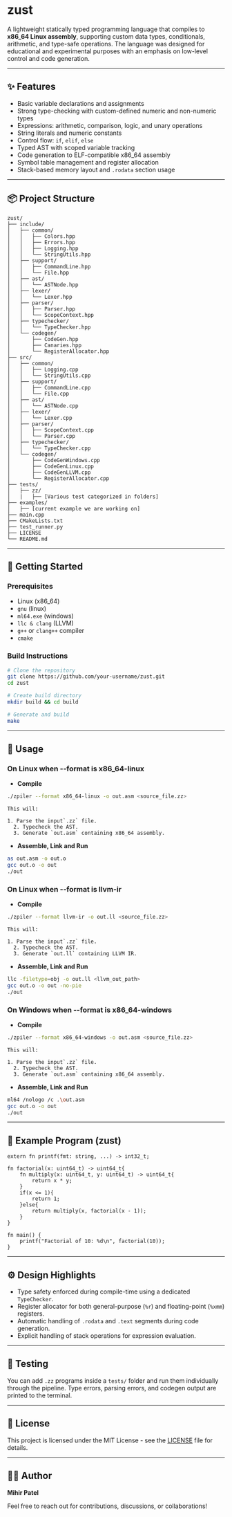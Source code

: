 # zust

A lightweight statically typed programming language that compiles to **x86_64 Linux assembly**, supporting custom data types, conditionals, arithmetic, and type-safe operations. The language was designed for educational and experimental purposes with an emphasis on low-level control and code generation.

---

## ✨ Features

- Basic variable declarations and assignments
- Strong type-checking with custom-defined numeric and non-numeric types
- Expressions: arithmetic, comparison, logic, and unary operations
- String literals and numeric constants
- Control flow: `if`, `elif`, `else`
- Typed AST with scoped variable tracking
- Code generation to ELF-compatible x86_64 assembly
- Symbol table management and register allocation
- Stack-based memory layout and `.rodata` section usage

---

## 📦 Project Structure

```
zust/
├── include/
│   ├── common/
│   │   ├── Colors.hpp
│   │   ├── Errors.hpp
│   │   ├── Logging.hpp
│   │   └── StringUtils.hpp
│   ├── support/
│   │   ├── CommandLine.hpp
│   │   └── File.hpp
│   ├── ast/
│   │   └── ASTNode.hpp
│   ├── lexer/
│   │   └── Lexer.hpp
│   ├── parser/
│   │   ├── Parser.hpp
│   │   └── ScopeContext.hpp
│   ├── typechecker/
│   │   └── TypeChecker.hpp
│   └── codegen/
│       ├── CodeGen.hpp  
│       ├── Canaries.hpp
│       └── RegisterAllocator.hpp
├── src/
│   ├── common/
│   │   ├── Logging.cpp
│   │   └── StringUtils.cpp
│   ├── support/
│   │   ├── CommandLine.cpp
│   │   └── File.cpp
│   ├── ast/
│   │   └── ASTNode.cpp
│   ├── lexer/
│   │   └── Lexer.cpp
│   ├── parser/
│   │   ├── ScopeContext.cpp
│   │   └── Parser.cpp
│   ├── typechecker/
│   │   └── TypeChecker.cpp
│   └── codegen/
│       ├── CodeGenWindows.cpp
│       ├── CodeGenLinux.cpp
│       ├── CodeGenLLVM.cpp
│       └── RegisterAllocator.cpp
├── tests/
│   ├── zz/
│   |   ├── [Various test categorized in folders]
├── examples/
│   ├── [current example we are working on]
├── main.cpp
├── CMakeLists.txt
├── test_runner.py
├── LICENSE
└── README.md

```

---

## 🚀 Getting Started

### Prerequisites

- Linux (x86_64)
- `gnu` (linux)
- `ml64.exe` (windows)
- `llc & clang` (LLVM)
- `g++` or `clang++` compiler
- `cmake`

### Build Instructions

```bash
# Clone the repository
git clone https://github.com/your-username/zust.git
cd zust

# Create build directory
mkdir build && cd build

# Generate and build
make
```

---

## 🔧 Usage

### On Linux when --format is x86_64-linux

- **Compile**

```bash
./zpiler --format x86_64-linux -o out.asm <source_file.zz> 
```

    This will:

    1. Parse the input`.zz` file.
      2. Typecheck the AST.
      3. Generate `out.asm` containing x86_64 assembly.

- **Assemble, Link and Run**

```bash
as out.asm -o out.o
gcc out.o -o out
./out
```

### On Linux when --format is llvm-ir

- **Compile**

```bash
./zpiler --format llvm-ir -o out.ll <source_file.zz> 
```

    This will:

    1. Parse the input`.zz` file.
      2. Typecheck the AST.
      3. Generate `out.ll` containing LLVM IR.

- **Assemble, Link and Run**

```bash
llc -filetype=obj -o out.ll <llvm_out_path>
gcc out.o -o out -no-pie
./out
```

### On Windows when --format is x86_64-windows

- **Compile**

```bash
./zpiler --format x86_64-windows -o out.asm <source_file.zz> 
```

    This will:

    1. Parse the input`.zz` file.
      2. Typecheck the AST.
      3. Generate `out.asm` containing x86_64 assembly.

- **Assemble, Link and Run**

```bash
ml64 /nologo /c .\out.asm
gcc out.o -o out
./out
```

---

## 🧠 Example Program (zust)

```zust
extern fn printf(fmt: string, ...) -> int32_t;

fn factorial(x: uint64_t) -> uint64_t{
    fn multiply(x: uint64_t, y: uint64_t) -> uint64_t{
        return x * y;
    }
    if(x <= 1){
        return 1;
    }else{
        return multiply(x, factorial(x - 1));
    }
}

fn main() {
    printf("Factorial of 10: %d\n", factorial(10));
}
```

---

## ⚙️ Design Highlights

- Type safety enforced during compile-time using a dedicated `TypeChecker`.
- Register allocator for both general-purpose (`%r`) and floating-point (`%xmm`) registers.
- Automatic handling of `.rodata` and `.text` segments during code generation.
- Explicit handling of stack operations for expression evaluation.

---

## 🧪 Testing

You can add `.zz` programs inside a `tests/` folder and run them individually through the pipeline. Type errors, parsing errors, and codegen output are printed to the terminal.

---

## 📜 License

This project is licensed under the MIT License - see the [LICENSE](LICENSE) file for details.

---

## 👨‍💻 Author

**Mihir Patel**

Feel free to reach out for contributions, discussions, or collaborations!
